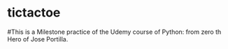 # tictactoe
#This is a Milestone practice of the Udemy course of Python: from zero th Hero of Jose Portilla.
